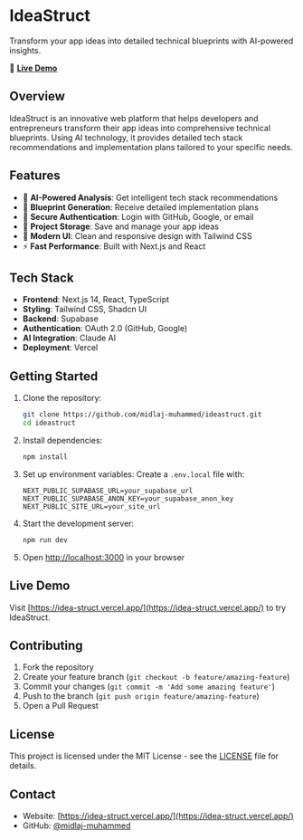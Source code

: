 # IdeaStruct

Transform your app ideas into detailed technical blueprints with AI-powered insights.

🚀 **[Live Demo](https://idea-struct.vercel.app/)**

## Overview

IdeaStruct is an innovative web platform that helps developers and entrepreneurs transform their app ideas into comprehensive technical blueprints. Using AI technology, it provides detailed tech stack recommendations and implementation plans tailored to your specific needs.

## Features

- 🤖 **AI-Powered Analysis**: Get intelligent tech stack recommendations
- 📝 **Blueprint Generation**: Receive detailed implementation plans
- 🔐 **Secure Authentication**: Login with GitHub, Google, or email
- 💾 **Project Storage**: Save and manage your app ideas
- 🎨 **Modern UI**: Clean and responsive design with Tailwind CSS
- ⚡ **Fast Performance**: Built with Next.js and React

## Tech Stack

- **Frontend**: Next.js 14, React, TypeScript
- **Styling**: Tailwind CSS, Shadcn UI
- **Backend**: Supabase
- **Authentication**: OAuth 2.0 (GitHub, Google)
- **AI Integration**: Claude AI
- **Deployment**: Vercel

## Getting Started

1. Clone the repository:
   ```bash
   git clone https://github.com/midlaj-muhammed/ideastruct.git
   cd ideastruct
   ```

2. Install dependencies:
   ```bash
   npm install
   ```

3. Set up environment variables:
   Create a `.env.local` file with:
   ```
   NEXT_PUBLIC_SUPABASE_URL=your_supabase_url
   NEXT_PUBLIC_SUPABASE_ANON_KEY=your_supabase_anon_key
   NEXT_PUBLIC_SITE_URL=your_site_url
   ```

4. Start the development server:
   ```bash
   npm run dev
   ```

5. Open [http://localhost:3000](http://localhost:3000) in your browser

## Live Demo

Visit [https://idea-struct.vercel.app/](https://idea-struct.vercel.app/) to try IdeaStruct.

## Contributing

1. Fork the repository
2. Create your feature branch (`git checkout -b feature/amazing-feature`)
3. Commit your changes (`git commit -m 'Add some amazing feature'`)
4. Push to the branch (`git push origin feature/amazing-feature`)
5. Open a Pull Request

## License

This project is licensed under the MIT License - see the [LICENSE](LICENSE) file for details.

## Contact

- Website: [https://idea-struct.vercel.app/](https://idea-struct.vercel.app/)
- GitHub: [@midlaj-muhammed](https://github.com/midlaj-muhammed)
